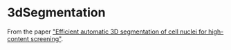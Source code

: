 # 3dSegmentation

From the paper ["Efficient automatic 3D segmentation of cell nuclei for high-content screening"](https://bmcbioinformatics.biomedcentral.com/articles/10.1186/s12859-022-04737-4).
